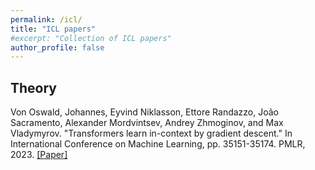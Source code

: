 ```yaml
---
permalink: /icl/
title: "ICL papers"
#excerpt: "Collection of ICL papers"
author_profile: false 
---
```


## Theory 

Von Oswald, Johannes, Eyvind Niklasson, Ettore Randazzo, João Sacramento, Alexander Mordvintsev, Andrey Zhmoginov, and Max Vladymyrov. "Transformers learn in-context by gradient descent." In International Conference on Machine Learning, pp. 35151-35174. PMLR, 2023. [[Paper]](https://proceedings.mlr.press/v202/von-oswald23a/von-oswald23a.pdf)
